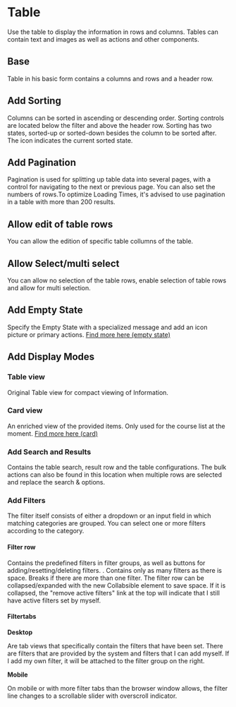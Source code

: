 # Table
Use the table to display the information in rows and columns. Tables can contain text and images as well as actions and other components. 

## Base
Table in his basic form contains a columns and rows and a header row. 

## Add Sorting
Columns can be sorted in ascending or descending order. Sorting controls are located below the filter and above the header row. Sorting has two states, sorted-up or sorted-down besides the column to be sorted after. The icon indicates the current sorted state.

## Add Pagination
Pagination is used for splitting up table data into several pages, with a control for navigating to the next or previous page. You can also set the numbers of rows.To optimize Loading Times, it's advised to use pagination in a table with more than 200 results.

## Allow edit of table rows
You can allow the edition of specific table collumns of the table.

## Allow Select/multi select
You can allow no selection of the table rows, enable selection of table rows and allow for multi selection.

## Add Empty State
Specify the Empty State with a specialized message and add an icon picture or primary actions. [Find more here (empty state)](patterns.md)

## Add Display Modes

### Table view
Original Table view for compact viewing of Information.

### Card view
An enriched view of the provided items. Only used for the course list at the moment. [Find more here (card)](card.md)

### Add Search and Results 
Contains the table search, result row and the table configurations. The bulk actions can also be found in this location when multiple rows are selected and replace the search & options.

### Add Filters
The filter itself consists of either a dropdown or an input field in which matching categories are grouped. You can select one or more filters according to the category.

#### Filter row
Contains the predefined filters in filter groups, as well as buttons for adding/resetting/deleting filters. . Contains only as many filters as there is space. Breaks if there are more than one filter. The filter row can be collapsed/expanded with the new Collabsible element to save space.
If it is collapsed, the "remove active filters" link at the top will indicate that I still have active filters set by myself.

#### Filtertabs

 **Desktop**

Are tab views that specifically contain the filters that have been set. There are filters that are provided by the system and filters that I can add myself. If I add my own filter, it will be attached to the filter group on the right.

**Mobile**

On mobile or with more filter tabs than the browser window allows, the filter line changes to a scrollable slider with overscroll indicator.

